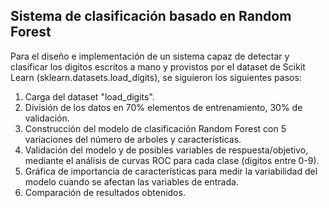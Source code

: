 ## **Sistema de clasificación basado en Random Forest**

Para el diseño e implementación de un sistema capaz de detectar y clasificar los digitos escritos a mano y provistos por el dataset de Scikit Learn (sklearn.datasets.load_digits), se siguieron los siguientes pasos:

1. Carga del dataset "load_digits".
2. División de los datos en 70% elementos de entrenamiento, 30% de validación.
3. Construcción del modelo de clasificación Random Forest con 5 variaciones del número de arboles y características.
4. Validación del modelo y de posibles variables de respuesta/objetivo, mediante el análisis de curvas ROC para cada clase (digitos entre 0-9).
5. Gráfica de importancia de características para medir la variabilidad del modelo cuando se afectan las variables de entrada.
6. Comparación de resultados obtenidos.
